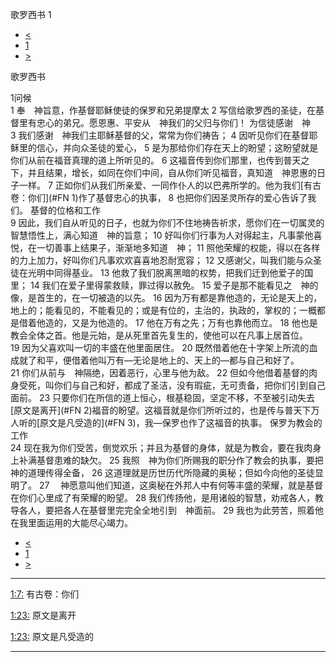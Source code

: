 ﻿





 歌罗西书 1




* [<](bible/PHP04.md)
* [1](bible/COL.md)
* [>](bible/COL02.md)



歌罗西书 
 
1问候  
1 奉　神旨意，作基督耶稣使徒的保罗和兄弟提摩太 
2 写信给歌罗西的圣徒，在基督里有忠心的弟兄。愿恩惠、平安从　神我们的父归与你们！ 为信徒感谢　神  
3 我们感谢　神我们主耶稣基督的父，常常为你们祷告； 
4 因听见你们在基督耶稣里的信心，并向众圣徒的爱心， 
5 是为那给你们存在天上的盼望；这盼望就是你们从前在福音真理的道上所听见的。 
6 这福音传到你们那里，也传到普天之下，并且结果，增长，如同在你们中间，自从你们听见福音，真知道　神恩惠的日子一样。 
7 正如你们从我们所亲爱、一同作仆人的以巴弗所学的。他为我们[有古卷：你们](#FN
1)作了基督忠心的执事， 
8 也把你们因圣灵所存的爱心告诉了我们。 基督的位格和工作  
9 因此，我们自从听见的日子，也就为你们不住地祷告祈求，愿你们在一切属灵的智慧悟性上，满心知道　神的旨意； 
10 好叫你们行事为人对得起主，凡事蒙他喜悦，在一切善事上结果子，渐渐地多知道　神； 
11 照他荣耀的权能，得以在各样的力上加力，好叫你们凡事欢欢喜喜地忍耐宽容； 
12 又感谢父，叫我们能与众圣徒在光明中同得基业。 
13 他救了我们脱离黑暗的权势，把我们迁到他爱子的国里； 
14 我们在爱子里得蒙救赎，罪过得以赦免。 
15 爱子是那不能看见之　神的像，是首生的，在一切被造的以先。 
16 因为万有都是靠他造的，无论是天上的，地上的；能看见的，不能看见的；或是有位的，主治的，执政的，掌权的；一概都是借着他造的，又是为他造的。 
17 他在万有之先；万有也靠他而立。 
18 他也是教会全体之首。他是元始，是从死里首先复生的，使他可以在凡事上居首位。 
19 因为父喜欢叫一切的丰盛在他里面居住。 
20 既然借着他在十字架上所流的血成就了和平，便借着他叫万有—无论是地上的、天上的—都与自己和好了。  
21 你们从前与　神隔绝，因着恶行，心里与他为敌。 
22 但如今他借着基督的肉身受死，叫你们与自己和好，都成了圣洁，没有瑕疵，无可责备，把你们引到自己面前。 
23 只要你们在所信的道上恒心，根基稳固，坚定不移，不至被引动失去[原文是离开](#FN
2)福音的盼望。这福音就是你们所听过的，也是传与普天下万人听的[原文是凡受造的](#FN
3)，我—保罗也作了这福音的执事。 保罗为教会的工作  
24 现在我为你们受苦，倒觉欢乐；并且为基督的身体，就是为教会，要在我肉身上补满基督患难的缺欠。 
25 我照　神为你们所赐我的职分作了教会的执事，要把　神的道理传得全备， 
26 这道理就是历世历代所隐藏的奥秘；但如今向他的圣徒显明了。 
27 　神愿意叫他们知道，这奥秘在外邦人中有何等丰盛的荣耀，就是基督在你们心里成了有荣耀的盼望。 
28 我们传扬他，是用诸般的智慧，劝戒各人，教导各人，要把各人在基督里完完全全地引到　神面前。 
29 我也为此劳苦，照着他在我里面运用的大能尽心竭力。 
* [<](bible/PHP04.md)
* [1](bible/COL.md)
* [>](bible/COL02.md)





---


[1:7:](#V7)
有古卷：你们


[1:23:](#V23)
原文是离开


[1:23:](#V23)
原文是凡受造的




---









